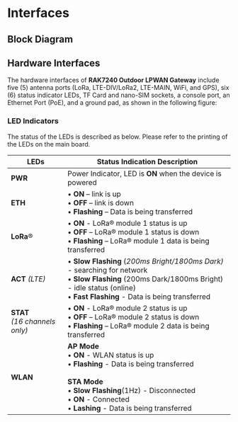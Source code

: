 # Interfaces

## Block Diagram

<rk-img
  src="/assets/images/datasheet/rak7240/block-diagram.png"
  width="100%"
  figure-number="1"
  caption="RAK7240 Outdoor LPWAN Gateway Block Diagram"
/>


## Hardware Interfaces

The hardware interfaces of **RAK7240 Outdoor LPWAN Gateway** include five (5) antenna ports (LoRa, LTE-DIV/LoRa2, LTE-MAIN, WiFi, and GPS), six (6) status indicator LEDs, TF Card and nano-SIM sockets, a console port, an Ethernet Port (PoE), and a ground pad, as shown in the following figure:

<rk-img
  src="/assets/images/datasheet/rak7240/hardware-interfaces.jpg"
  width="100%"
  figure-number="2"
  caption="RAK7240 Outdoor LPWAN Gateway Hardware Interfaces" 
/>

### LED Indicators

The status of the LEDs is described as below. Please refer to the printing of the LEDs on the main board.

| **LEDs** | **Status Indication Description** | 
| ---- | ---- | 
| **PWR** | Power Indicator, LED is **ON** when the device is powered | 
| **ETH** | • **ON** – link is up <br>• **OFF** – link is down <br>• **Flashing** – Data is being transferred | 
| **LoRa**® | • **ON** - LoRa® module 1 status is up <br>•  **OFF** – LoRa® module 1 status is down <br>• **Flashing** – LoRa® module 1 data is being transferred | 
| **ACT** _(LTE)_ | • **Slow Flashing** (_200ms Bright/1800ms Dark)_ - searching for network <br>• **Slow Flashing** (200ms Dark/1800ms Bright) - idle status (online) <br>• **Fast Flashing** - Data is being transferred | 
| **STAT** <br>_(16 channels only)_ | • **ON** - LoRa® module 2 status is up <br>• **OFF** – LoRa® module 2 status is down <br>• **Flashing** – LoRa® module 2 data is being transferred | 
| **WLAN** | **AP Mode** <br>• **ON** - WLAN status is up <br>• **Flashing** - Data is being transferred<br><br>**STA Mode** <br>•  **Slow Flashing**(1Hz) - Disconnected <br>• **ON** - Connected <br>• **Lashing** - Data is being transferred | 


